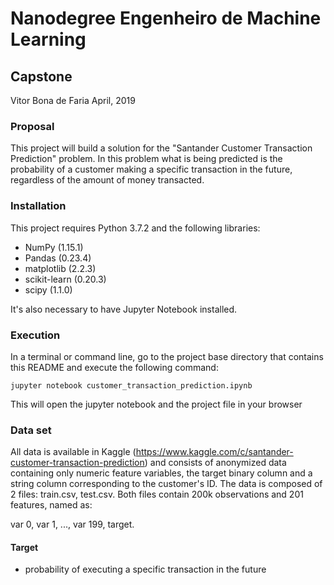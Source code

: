 # Nanodegree Engenheiro de Machine Learning

## Capstone
Vitor Bona de Faria
April, 2019

### Proposal
This project will build a solution for the "Santander Customer Transaction Prediction" problem. In this problem what is being predicted is the probability of a customer making a specific transaction in the future, regardless of the amount of money transacted.

### Installation	
This project requires Python 3.7.2 and the following libraries:
 - NumPy (1.15.1)
 - Pandas (0.23.4)
 - matplotlib (2.2.3)
 - scikit-learn (0.20.3)
 - scipy (1.1.0)

It's also necessary to have Jupyter Notebook installed.

### Execution
In a terminal or command line, go to the project base directory that contains this README and execute the following command:

    jupyter notebook customer_transaction_prediction.ipynb

This will open the jupyter notebook and the project file in your browser

### Data set 
All data is available in Kaggle (https://www.kaggle.com/c/santander-customer-transaction-prediction) and consists of anonymized data containing only numeric feature variables, the target binary column and a string column corresponding to the customer's ID. The data is composed of 2 files: train.csv, test.csv. Both files contain 200k observations and 201 features, named as:

var 0, var 1, ..., var 199, target.

#### Target
-   probability of executing a specific transaction in the future